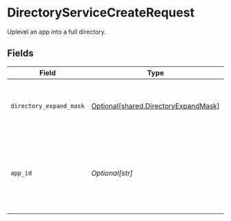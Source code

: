 # DirectoryServiceCreateRequest

Uplevel an app into a full directory.


## Fields

| Field                                                                                  | Type                                                                                   | Required                                                                               | Description                                                                            |
| -------------------------------------------------------------------------------------- | -------------------------------------------------------------------------------------- | -------------------------------------------------------------------------------------- | -------------------------------------------------------------------------------------- |
| `directory_expand_mask`                                                                | [Optional[shared.DirectoryExpandMask]](undefined/models/shared/directoryexpandmask.md) | :heavy_minus_sign:                                                                     | The fields to be included in the directory response.                                   |
| `app_id`                                                                               | *Optional[str]*                                                                        | :heavy_minus_sign:                                                                     | The AppID to make into a directory, providing identities and more for the C1 app.      |